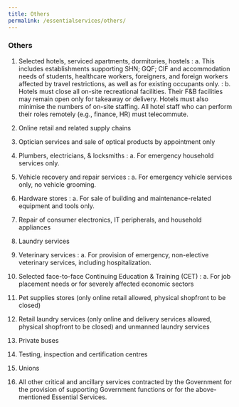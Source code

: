 ```yaml
---
title: Others
permalink: /essentialservices/others/
---
```


### **Others**

1. Selected hotels, serviced apartments, dormitories, hostels
: a. This includes establishments supporting SHN; GQF; CIF and accommodation needs of students, healthcare workers, foreigners, and foreign workers affected by travel restrictions, as well as for existing occupants only.
: b. Hotels must close all on-site recreational facilities. Their F&B facilities may remain open only for takeaway or delivery. Hotels must also minimise the numbers of on-site staffing. All hotel staff who can perform their roles remotely (e.g., finance, HR) must telecommute.

2. Online retail and related supply chains

3. Optician services and sale of optical products by appointment only

4. Plumbers, electricians, & locksmiths
: a. For emergency household services only.

5. Vehicle recovery and repair services
: a. For emergency vehicle services only, no vehicle grooming.

6. Hardware stores
: a. For sale of building and maintenance-related equipment and tools only.

7. Repair of consumer electronics, IT peripherals, and household appliances

8. Laundry services

9. Veterinary services
: a. For provision of emergency, non-elective veterinary services, including hospitalization.

10. Selected face-to-face Continuing Education & Training (CET) 
: a. For job placement needs or for severely affected economic sectors

11. Pet supplies stores (only online retail allowed, physical shopfront to be closed)

12. Retail laundry services (only online and delivery services allowed, physical shopfront to be closed) and unmanned laundry services

13. Private buses

14. Testing, inspection and certification centres

15. Unions

16. All other critical and ancillary services contracted by the Government for the provision of supporting Government functions or for the above-mentioned Essential Services.
